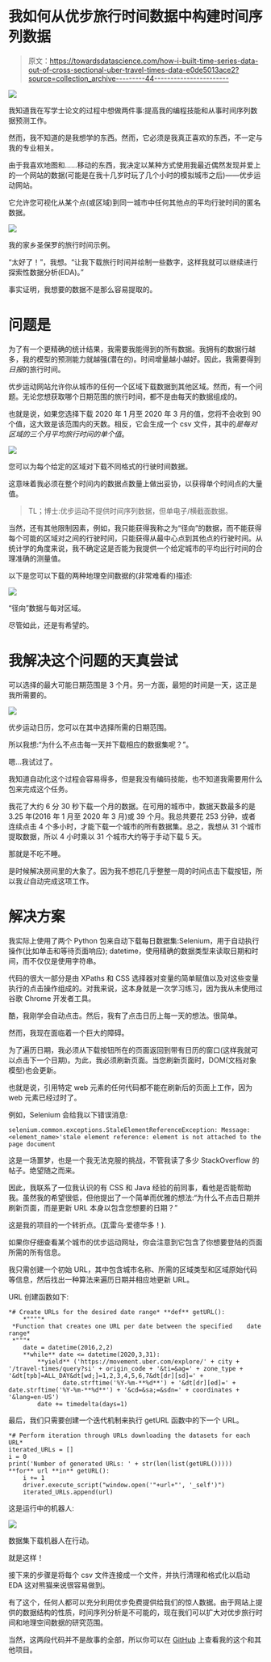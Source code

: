 # 我如何从优步旅行时间数据中构建时间序列数据

> 原文：<https://towardsdatascience.com/how-i-built-time-series-data-out-of-cross-sectional-uber-travel-times-data-e0de5013ace2?source=collection_archive---------44----------------------->

![](img/7c7975de6bee68638bc6b5592adf94fc.png)

我知道我在写学士论文的过程中想做两件事:提高我的编程技能和从事时间序列数据预测工作。

然而，我不知道的是我想学的东西。然而，它必须是我真正喜欢的东西，不一定与我的专业相关。

由于我喜欢地图和……移动的东西，我决定以某种方式使用我最近偶然发现并爱上的一个网站的数据(可能是在我十几岁时玩了几个小时的模拟城市之后)——优步运动网站。

它允许您可视化从某个点(或区域)到同一城市中任何其他点的平均行驶时间的匿名数据。

![](img/3ae14b8615bb397177fafae23339b0a1.png)

我的家乡圣保罗的旅行时间示例。

“太好了！”，我想。“让我下载旅行时间并绘制一些数字，这样我就可以继续进行探索性数据分析(EDA)。”

事实证明，我想要的数据不是那么容易提取的。

# 问题是

为了有一个更精确的统计结果，我需要我能得到的所有数据。我拥有的数据行越多，我的模型的预测能力就越强(潜在的)。时间增量越小越好。因此，我需要得到*日报*的旅行时间。

优步运动网站允许你从城市的任何一个区域下载数据到其他区域。然而，有一个问题。无论您想获取哪个日期范围的旅行时间，都不是由每天的数据组成的。

也就是说，如果您选择下载 2020 年 1 月至 2020 年 3 月的值，您将不会收到 90 个值，这大致是该范围内的天数。相反，它会生成一个 csv 文件，其中的*是每对区域的三个月平均旅行时间的单个值*。

![](img/73b4c88d4a764bf21ba6c79572330f7d.png)

您可以为每个给定的区域对下载不同格式的行驶时间数据。

这意味着我必须在整个时间内的数据点数量上做出妥协，以获得单个时间点的大量值。

> TL；博士:优步运动不提供时间序列数据，但单电子/横截面数据。

当然，还有其他限制因素，例如，我只能获得我称之为“径向”的数据，而不能获得每个可能的区域对之间的行驶时间，只能获得从最中心点到其他点的行驶时间。从统计学的角度来说，我不确定这是否能为我提供一个给定城市的平均出行时间的合理准确的测量值。

以下是您可以下载的两种地理空间数据的(非常难看的)描述:

![](img/a730902f694170b84bbab33389acc891.png)

“径向”数据与每对区域。

尽管如此，还是有希望的。

# 我解决这个问题的天真尝试

可以选择的最大可能日期范围是 3 个月。另一方面，最短的时间是一天，这正是我所需要的。

![](img/a16848117c6daa4aca402542bbc4252b.png)

优步运动日历，您可以在其中选择所需的日期范围。

所以我想:“为什么不点击每一天并下载相应的数据集呢？”。

嗯…我试过了。

我知道自动化这个过程会容易得多，但是我没有编码技能，也不知道我需要用什么包来完成这个任务。

我花了大约 6 分 30 秒下载一个月的数据。在可用的城市中，数据天数最多的是 3.25 年(2016 年 1 月至 2020 年 3 月)或 39 个月。我总共要花 253 分钟，或者连续点击 4 个多小时，才能下载一个城市的所有数据集。总之，我想从 31 个城市提取数据，所以 4 小时乘以 31 个城市大约等于手动下载 5 天。

那就是不吃不睡。

是时候解决房间里的大象了。因为我不想花几乎整整一周的时间点击下载按钮，所以我*让*自动完成这项工作。

# 解决方案

我实际上使用了两个 Python 包来自动下载每日数据集:Selenium，用于自动执行操作(比如单击和等待页面响应); datetime，使用精确的数据类型来读取日期和时间，而不仅仅是使用字符串。

代码的很大一部分是由 XPaths 和 CSS 选择器对变量的简单赋值以及对这些变量执行的点击操作组成的。对我来说，这本身就是一次学习练习，因为我从未使用过谷歌 Chrome 开发者工具。

酷，我刚学会自动点击。然后，我有了点击日历上每一天的想法。很简单。

然而，我现在面临着一个巨大的障碍。

为了遍历日期，我必须从下载按钮所在的页面返回到带有日历的窗口(这样我就可以点击下一个日期)。为此，我必须刷新页面。当您刷新页面时，DOM(文档对象模型)也会更新。

也就是说，引用特定 web 元素的任何代码都不能在刷新后的页面上工作，因为 web 元素已经过时了。

例如，Selenium 会给我以下错误消息:

```
selenium.common.exceptions.StaleElementReferenceException: Message: <element_name>'stale element reference: element is not attached to the page document
```

这是一场噩梦，也是一个我无法克服的挑战，不管我读了多少 StackOverflow 的帖子。绝望随之而来。

因此，我联系了一位我认识的有 CSS 和 Java 经验的前同事，看他是否能帮助我。虽然我的希望很低，但他提出了一个简单而优雅的想法:“为什么不点击日期并刷新页面，而是更新 URL 本身以包含您想要的日期？”

这是我的项目的一个转折点。(瓦雷乌·爱德华多！).

如果你仔细查看某个城市的优步运动网址，你会注意到它包含了你想要登陆的页面所需的所有信息。

我只需创建一个初始 URL，其中包含城市名称、所需的区域类型和区域原始代码等信息，然后找出一种算法来遍历日期并相应地更新 URL。

URL 创建函数如下:

```
*# Create URLs for the desired date range* **def** getURL():
    *""""*
 *Function that creates one URL per date between the specified    date range*
 *"""*
    date = datetime(2016,2,2)
    **while** date <= datetime(2020,3,31):
        **yield** ('https://movement.uber.com/explore/' + city + '/travel-times/query?si' + origin_code + '&ti=&ag=' + zone_type + '&dt[tpb]=ALL_DAY&dt[wd;]=1,2,3,4,5,6,7&dt[dr][sd]=' +
               date.strftime('%Y-%m-**%d**') + '&dt[dr][ed]=' + date.strftime('%Y-%m-**%d**') + '&cd=&sa;=&sdn=' + coordinates + '&lang=en-US')
        date += timedelta(days=1)
```

最后，我们只需要创建一个迭代机制来执行 getURL 函数中的下一个 URL。

```
*# Perform iteration through URLs downloading the datasets for each URL*
iterated_URLs = []
i = 0
print('Number of generated URLs: ' + str(len(list(getURL()))))
**for** url **in** getURL():
    i += 1
    driver.execute_script("window.open('"+url+"', '_self')")
    iterated_URLs.append(url)
```

这是运行中的机器人:

![](img/0cdbb7a2522ee018af6f8521f1a0db22.png)

数据集下载机器人在行动。

就是这样！

接下来的步骤是将每个 csv 文件连接成一个文件，并执行清理和格式化以启动 EDA 这对熊猫来说很容易做到。

有了这个，任何人都可以充分利用优步免费提供给我们的惊人数据。由于网站上提供的数据结构的性质，时间序列分析是不可能的，现在我们可以扩大对优步旅行时间和地理空间数据的研究范围。

当然，这两段代码并不是故事的全部，所以你可以在 [GitHub](https://github.com/DaScheuer/UberMovementDataDownloadBot) 上查看我的这个和其他项目。